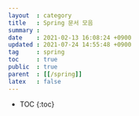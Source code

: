 ```yaml
---
layout  : category
title   : Spring 문서 모음
summary : 
date    : 2021-02-13 16:08:24 +0900
updated : 2021-07-24 14:55:48 +0900
tag     : spring
toc     : true
public  : true
parent  : [[/spring]]
latex   : false
---
```

* TOC
{:toc}


